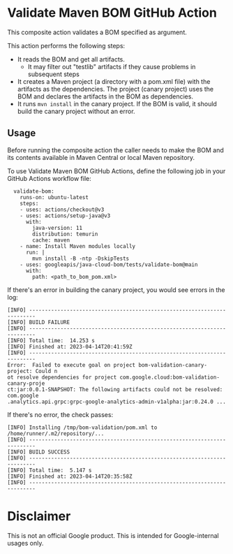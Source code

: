 # Validate Maven BOM GitHub Action

This composite action validates a BOM specified as argument.

This action performs the following steps:

- It reads the BOM and get all artifacts.
  - It may filter out "testlib" artifacts if they cause problems in subsequent steps
- It creates a Maven project (a directory with a pom.xml file) with the artifacts as the dependencies.
  The project (canary project) uses the BOM and declares the artifacts in the BOM as dependencies.
- It runs `mvn install` in the canary project.
  If the BOM is valid, it should build the canary project without an error.

## Usage

Before running the composite action the caller needs to make the BOM and its
contents available in Maven Central or local Maven repository.

To use Validate Maven BOM GitHub Actions, define the following job in your
GitHub Actions workflow file:

```
  validate-bom:
    runs-on: ubuntu-latest
    steps:
    - uses: actions/checkout@v3
    - uses: actions/setup-java@v3
      with:
        java-version: 11
        distribution: temurin
        cache: maven
    - name: Install Maven modules locally
      run: |
        mvn install -B -ntp -DskipTests
    - uses: googleapis/java-cloud-bom/tests/validate-bom@main
      with:
        path: <path_to_bom_pom.xml>
```

If there's an error in building the canary project, you would see errors in the
log:

```
[INFO] ------------------------------------------------------------------------
[INFO] BUILD FAILURE
[INFO] ------------------------------------------------------------------------
[INFO] Total time:  14.253 s
[INFO] Finished at: 2023-04-14T20:41:59Z
[INFO] ------------------------------------------------------------------------
Error:  Failed to execute goal on project bom-validation-canary-project: Could n
ot resolve dependencies for project com.google.cloud:bom-validation-canary-proje
ct:jar:0.0.1-SNAPSHOT: The following artifacts could not be resolved: com.google
.analytics.api.grpc:grpc-google-analytics-admin-v1alpha:jar:0.24.0 ...
```

If there's no error, the check passes:

```
[INFO] Installing /tmp/bom-validation/pom.xml to /home/runner/.m2/repository/...
[INFO] ------------------------------------------------------------------------
[INFO] BUILD SUCCESS
[INFO] ------------------------------------------------------------------------
[INFO] Total time:  5.147 s
[INFO] Finished at: 2023-04-14T20:35:58Z
[INFO] ------------------------------------------------------------------------
```

# Disclaimer

This is not an official Google product.
This is intended for Google-internal usages only.

